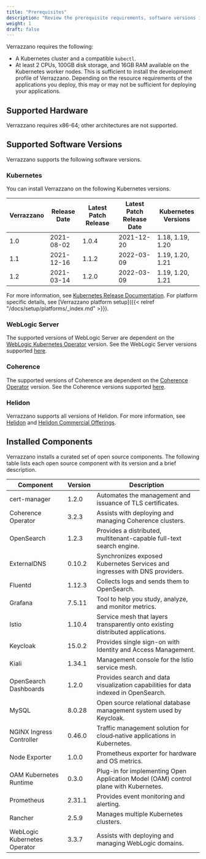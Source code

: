 ```yaml
---
title: "Prerequisites"
description: "Review the prerequisite requirements, software versions installed and supported by Verrazzano"
weight: 1
draft: false
---
```



Verrazzano requires the following:
- A Kubernetes cluster and a compatible `kubectl`.
- At least 2 CPUs, 100GB disk storage, and 16GB RAM available on the Kubernetes worker nodes.  This is sufficient to install the development profile
  of Verrazzano.  Depending on the resource requirements of the applications you deploy, this may or may not be sufficient for deploying your
  applications.

## Supported Hardware
Verrazzano requires x86-64; other architectures are not supported.

## Supported Software Versions
Verrazzano supports the following software versions.

### Kubernetes
You can install Verrazzano on the following Kubernetes versions.

| Verrazzano | Release Date | Latest Patch Release | Latest Patch Release Date | Kubernetes Versions
| ---        |--------------| ---                  | ---                       | ---
| 1.0        | 2021-08-02   | 1.0.4                |  2021-12-20               | 1.18, 1.19, 1.20
| 1.1        | 2021-12-16   | 1.1.2                |  2022-03-09               | 1.19, 1.20, 1.21
| 1.2        | 2021-03-14   | 1.2.0                |  2022-03-09               | 1.19, 1.20, 1.21

For more information, see [Kubernetes Release Documentation](https://kubernetes.io/releases/).
For platform specific details, see [Verrazzano platform setup]({{< relref "/docs/setup/platforms/_index.md" >}}).

### WebLogic Server
The supported versions of WebLogic Server are dependent on the [WebLogic Kubernetes Operator](https://oracle.github.io/weblogic-kubernetes-operator/) version.
See the WebLogic Server versions supported [here](https://oracle.github.io/weblogic-kubernetes-operator/userguide/prerequisites/introduction/).


### Coherence
The supported versions of Coherence are dependent on the [Coherence Operator](https://oracle.github.io/coherence-operator/docs/latest/#/about/01_overview) version.
See the Coherence versions supported [here](https://oracle.github.io/coherence-operator/docs/latest/#/docs/installation/01_installation).

### Helidon
Verrazzano supports all versions of Helidon.  For more information, see [Helidon](https://helidon.io) and
 [Helidon Commercial Offerings](https://support.oracle.com/knowledge/Middleware/2645279_1.html).

## Installed Components
Verrazzano installs a curated set of open source components.  The following table lists each open source
component with its version and a brief description.

| Component | Version  | Description |
| ---       |----------| ---         |
| cert-manager | 1.2.0    | Automates the management and issuance of TLS certificates.
| Coherence Operator | 3.2.3    | Assists with deploying and managing Coherence clusters.
| OpenSearch | 1.2.3  | Provides a distributed, multitenant-capable full-text search engine.
| ExternalDNS | 0.10.2    | Synchronizes exposed Kubernetes Services and ingresses with DNS providers.
| Fluentd | 1.12.3   | Collects logs and sends them to OpenSearch.
| Grafana | 7.5.11  | Tool to help you study, analyze, and monitor metrics.
| Istio | 1.10.4   | Service mesh that layers transparently onto existing distributed applications.
| Keycloak | 15.0.2   | Provides single sign-on with Identity and Access Management.
| Kiali | 1.34.1   | Management console for the Istio service mesh.
| OpenSearch Dashboards | 1.2.0   | Provides search and data visualization capabilities for data indexed in OpenSearch.
| MySQL | 8.0.28   | Open source relational database management system used by Keycloak.
| NGINX Ingress Controller | 0.46.0   | Traffic management solution for cloud‑native applications in Kubernetes.
| Node Exporter | 1.0.0    | Prometheus exporter for hardware and OS metrics.
| OAM Kubernetes Runtime | 0.3.0    | Plug-in for implementing Open Application Model (OAM) control plane with Kubernetes.
| Prometheus | 2.31.1 | Provides event monitoring and alerting.
| Rancher | 2.5.9    | Manages multiple Kubernetes clusters.
| WebLogic Kubernetes Operator | 3.3.7    | Assists with deploying and managing WebLogic domains.
